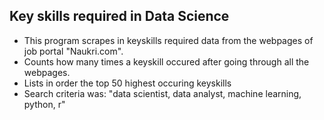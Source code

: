 ## Key skills required in Data Science
- This program scrapes in keyskills required data from the webpages of job portal "Naukri.com".
- Counts how many times a keyskill occured after going through all the webpages.
- Lists in order the top 50 highest occuring keyskills
- Search criteria was: "data scientist, data analyst, machine learning, python, r"
